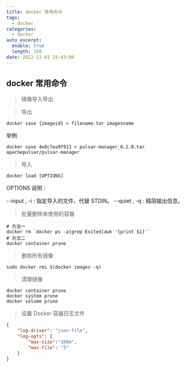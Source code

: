 ```yaml
---
title: docker 常用命令
tags:
  - docker
categories:
  - docker
auto_excerpt:
  enable: true
  length: 150
date: 2022-11-01 15:43:04
---
```


## docker 常用命令

> 镜像导入导出

> 导出

```shell
docker save {imageid} > filename.tar imagesname
```
举例
```shell
docker save 4e8c7ea9f913 > pulsar-manager_0.2.0.tar apachepulsar/pulsar-manager
```

> 导入

``` shell
docker load [OPTIONS]
```
OPTIONS 说明：

--input , -i : 指定导入的文件，代替 STDIN。
--quiet , -q : 精简输出信息。

> 批量删除未使用的容器

```shell
# 方法一
docker rm `docker ps -a|grep Exited|awk '{print $1}'`
# 方法二
docker container prune
```

> 删除所有镜像

```shell
sudo docker rmi $(docker images -q)
```

> 清理镜像

```shell
docker container prune
docker system prune
docker volume prune
```

> 设置 Docker 容器日志文件

```json
{
	"log-driver": "json-file",
	"log-opts": {
		"max-size":"100m",
		"max-file": "5"
	}
}
```

